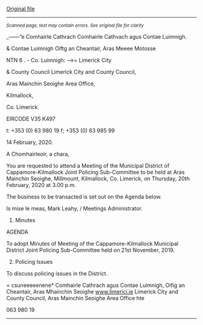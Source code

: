 [Original file](https://www.limerick.ie/sites/default/files/media/documents/2020-02/01-jpc-agenda.pdf)

---
*<small>Scanned page, text may contain errors. See original file for clarity</small>*  

 _——“e Comhairle Cathrach Comhairle Cathvach agus Contae Luimnigh.

& Contae Luimnigh Oiftg an Cheantair, Aras Meeee Motosse

NTN 6 . - Co. Luimnigh:
—>= Limerick City

& County Council Limerick City and County Council,

Aras Mainchin Seoighe Area Office,

Kilmallock,

Co. Limerick.

EIRCODE V35 K497

t: +353 (0) 63 980 19
f; +353 (0) 63 985 99

14 February, 2020.

A Chomhairleoir, a chara,

You are requested to attend a Meeting of the Municipal District of Cappamore-Kilmallock Joint
Policing Sub-Committee to be held at Aras Mainchin Seoighe, Millmount, Kilmallock, Co.
Limerick, on Thursday, 20th February, 2020 at 3.00 p.m.

The business to be transacted is set out on the Agenda below.

Is mise le meas,
Mark Leahy, /
Meetings Administrator.

1. Minutes

AGENDA

To adopt Minutes of Meeting of the Cappamore-Kilmallock Municipal District Joint Policing
Sub-Committee held on 21st November, 2019.

2. Policing Issues

To discuss policing issues in the District.

= csuneeeeenene*
Comhairle Cathrach agus Contae Luimnigh, Oifig an Cheantair, Aras Mhainchin Seoighe www.limerici.ie
Limerick City and County Council, Aras Mainchin Seoighe Area Office hte

063 980 19


---
